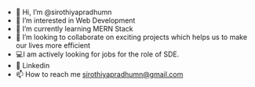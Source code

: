 - 👋 Hi, I’m @sirothiyapradhumn
- 👀 I’m interested in Web Development
- 🌱 I’m currently learning MERN Stack
- 💞️ I’m looking to collaborate on exciting projects which helps us to make our lives more efficient
- 💻I am actively looking for jobs for the role of SDE.
- 📌 Linkedin
- 📫 How to reach me sirothiyapradhumn@gmail.com

<!---
sirothiyapradhumn/sirothiyapradhumn is a ✨ special ✨ repository because its `README.md` (this file) appears on your GitHub profile.
You can click the Preview link to take a look at your changes.
--->
